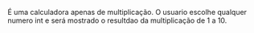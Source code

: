 É uma calculadora apenas de multiplicação. O usuario escolhe qualquer numero int e será mostrado o resultdao da multiplicação de 1 a 10.
